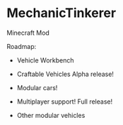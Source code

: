 MechanicTinkerer
================

Minecraft Mod

Roadmap:
 - Vehicle Workbench
 - Craftable Vehicles
 Alpha release!

 - Modular cars!
 - Multiplayer support!
 Full release!

 - Other modular vehicles

